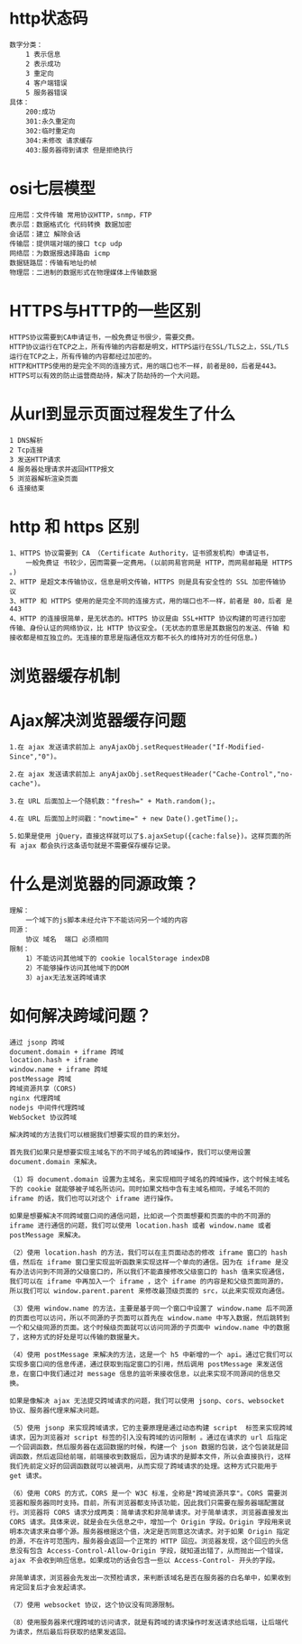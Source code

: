 <!--
 * @Author: Mr.xie
 * @Date: 2021-07-15 08:47:00
 * @LastEditTime: 2021-07-22 16:50:45
 * @LastEditors: Mr.xie
 * @Description: 
 * @FilePath: /homeWork/浏览器相关/http.md
 * 可以输入预定的版权声明、个性签名、空行等
-->


# http状态码 
    数字分类：
        1 表示信息
        2 表示成功
        3 重定向
        4 客户端错误
        5 服务器错误
    具体：
        200:成功
        301:永久重定向
        302:临时重定向
        304:未修改 请求缓存
        403:服务器得到请求 但是拒绝执行
# osi七层模型
    应用层：文件传输 常用协议HTTP，snmp，FTP
    表示层：数据格式化 代码转换 数据加密
    会话层：建立 解除会话
    传输层：提供端对端的接口 tcp udp
    网络层：为数据报选择路由 icmp
    数据链路层：传输有地址的帧
    物理层：二进制的数据形式在物理媒体上传输数据

# HTTPS与HTTP的一些区别
    HTTPS协议需要到CA申请证书，一般免费证书很少，需要交费。
    HTTP协议运行在TCP之上，所有传输的内容都是明文，HTTPS运行在SSL/TLS之上，SSL/TLS运行在TCP之上，所有传输的内容都经过加密的。
    HTTP和HTTPS使用的是完全不同的连接方式，用的端口也不一样，前者是80，后者是443。
    HTTPS可以有效的防止运营商劫持，解决了防劫持的一个大问题。
    
# 从url到显示页面过程发生了什么
    1 DNS解析
    2 Tcp连接
    3 发送HTTP请求
    4 服务器处理请求并返回HTTP报文
    5 浏览器解析渲染页面
    6 连接结束

# http 和 https 区别
    1、HTTPS 协议需要到 CA （Certificate Authority，证书颁发机构）申请证书，
        一般免费证 书较少，因而需要一定费用。(以前网易官网是 HTTP，而网易邮箱是 HTTPS 。) 
    2、HTTP 是超文本传输协议，信息是明文传输，HTTPS 则是具有安全性的 SSL 加密传输协 议
    3、HTTP 和 HTTPS 使用的是完全不同的连接方式，用的端口也不一样，前者是 80，后者 是 443 
    4、HTTP 的连接很简单，是无状态的。HTTPS 协议是由 SSL+HTTP 协议构建的可进行加密 传输、身份认证的网络协议，比 HTTP 协议安全。(无状态的意思是其数据包的发送、传输 和接收都是相互独立的。无连接的意思是指通信双方都不长久的维持对方的任何信息。)

# 浏览器缓存机制
    

# Ajax解决浏览器缓存问题
    1.在 ajax 发送请求前加上 anyAjaxObj.setRequestHeader("If-Modified-Since","0")。

    2.在 ajax 发送请求前加上 anyAjaxObj.setRequestHeader("Cache-Control","no-cache")。

    3.在 URL 后面加上一个随机数："fresh=" + Math.random();。

    4.在 URL 后面加上时间戳："nowtime=" + new Date().getTime();。

    5.如果是使用 jQuery，直接这样就可以了$.ajaxSetup({cache:false})。这样页面的所有 ajax 都会执行这条语句就是不需要保存缓存记录。

# 什么是浏览器的同源政策？
    理解：
        一个域下的js脚本未经允许下不能访问另一个域的内容
    同源：
        协议 域名  端口 必须相同 
    限制：
        1）不能访问其他域下的 cookie localStorage indexDB
        2）不能够操作访问其他域下的DOM
        3）ajax无法发送跨域请求

# 如何解决跨域问题？
    通过 jsonp 跨域
    document.domain + iframe 跨域
    location.hash + iframe
    window.name + iframe 跨域
    postMessage 跨域
    跨域资源共享（CORS)
    nginx 代理跨域
    nodejs 中间件代理跨域
    WebSocket 协议跨域

    解决跨域的方法我们可以根据我们想要实现的目的来划分。

    首先我们如果只是想要实现主域名下的不同子域名的跨域操作，我们可以使用设置 document.domain 来解决。

    （1）将 document.domain 设置为主域名，来实现相同子域名的跨域操作，这个时候主域名下的 cookie 就能够被子域名所访问。同时如果文档中含有主域名相同，子域名不同的 iframe 的话，我们也可以对这个 iframe 进行操作。

    如果是想要解决不同跨域窗口间的通信问题，比如说一个页面想要和页面的中的不同源的 iframe 进行通信的问题，我们可以使用 location.hash 或者 window.name 或者 postMessage 来解决。

    （2）使用 location.hash 的方法，我们可以在主页面动态的修改 iframe 窗口的 hash 值，然后在 iframe 窗口里实现监听函数来实现这样一个单向的通信。因为在 iframe 是没有办法访问到不同源的父级窗口的，所以我们不能直接修改父级窗口的 hash 值来实现通信，我们可以在 iframe 中再加入一个 iframe ，这个 iframe 的内容是和父级页面同源的，所以我们可以 window.parent.parent 来修改最顶级页面的 src，以此来实现双向通信。

    （3）使用 window.name 的方法，主要是基于同一个窗口中设置了 window.name 后不同源的页面也可以访问，所以不同源的子页面可以首先在 window.name 中写入数据，然后跳转到一个和父级同源的页面。这个时候级页面就可以访问同源的子页面中 window.name 中的数据了，这种方式的好处是可以传输的数据量大。

    （4）使用 postMessage 来解决的方法，这是一个 h5 中新增的一个 api。通过它我们可以实现多窗口间的信息传递，通过获取到指定窗口的引用，然后调用 postMessage 来发送信息，在窗口中我们通过对 message 信息的监听来接收信息，以此来实现不同源间的信息交换。

    如果是像解决 ajax 无法提交跨域请求的问题，我们可以使用 jsonp、cors、websocket 协议、服务器代理来解决问题。

    （5）使用 jsonp 来实现跨域请求，它的主要原理是通过动态构建 script  标签来实现跨域请求，因为浏览器对 script 标签的引入没有跨域的访问限制 。通过在请求的 url 后指定一个回调函数，然后服务器在返回数据的时候，构建一个 json 数据的包装，这个包装就是回调函数，然后返回给前端，前端接收到数据后，因为请求的是脚本文件，所以会直接执行，这样我们先前定义好的回调函数就可以被调用，从而实现了跨域请求的处理。这种方式只能用于 get 请求。

    （6）使用 CORS 的方式，CORS 是一个 W3C 标准，全称是"跨域资源共享"。CORS 需要浏览器和服务器同时支持。目前，所有浏览器都支持该功能，因此我们只需要在服务器端配置就行。浏览器将 CORS 请求分成两类：简单请求和非简单请求。对于简单请求，浏览器直接发出 CORS 请求。具体来说，就是会在头信息之中，增加一个 Origin 字段。Origin 字段用来说明本次请求来自哪个源。服务器根据这个值，决定是否同意这次请求。对于如果 Origin 指定的源，不在许可范围内，服务器会返回一个正常的 HTTP 回应。浏览器发现，这个回应的头信息没有包含 Access-Control-Allow-Origin 字段，就知道出错了，从而抛出一个错误，ajax 不会收到响应信息。如果成功的话会包含一些以 Access-Control- 开头的字段。

    非简单请求，浏览器会先发出一次预检请求，来判断该域名是否在服务器的白名单中，如果收到肯定回复后才会发起请求。

    （7）使用 websocket 协议，这个协议没有同源限制。

    （8）使用服务器来代理跨域的访问请求，就是有跨域的请求操作时发送请求给后端，让后端代为请求，然后最后将获取的结果发返回。
# 